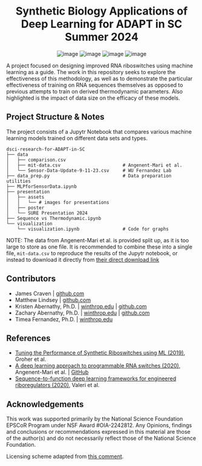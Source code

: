 <h1 align="center">
  Synthetic Biology Applications of Deep Learning for ADAPT in SC Summer 2024
</h1>

<span align="center">
  
  ![image](https://img.shields.io/badge/Python-FFD43B?style=for-the-badge&logo=python&logoColor=blue)
  ![image](https://img.shields.io/badge/Jupyter-F37626.svg?&style=for-the-badge&logo=Jupyter&logoColor=white)
  ![image](https://img.shields.io/badge/scikit--learn-%23F7931E.svg?style=for-the-badge&logo=scikit-learn&logoColor=white)
  ![image](https://img.shields.io/badge/TensorFlow-FF6F00?style=for-the-badge&logo=tensorflow&logoColor=white)
  
</span>

A project focused on designing improved RNA riboswitches using machine learning as a guide. The work in this repository
seeks to explore the effectiveness of this methodology, as well as to demonstrate the particular effectiveness of training
on RNA sequences themselves as opposed to previous attempts to train on derived thermodynamic parameters. Also highlighted
is the impact of data size on the efficacy of these models.

Project Structure & Notes
-------------------------
The project consists of a Jupytr Notebook that compares various machine learning models trained on different data sets
and types.
```
dsci-research-for-ADAPT-in-SC
├── data
│   ├── comparison.csv
│   ├── mit-data.csv                       # Angenent-Mari et al.
│   └── Sensor-Data-Update-9-11-23.csv     # WU Fernandez Lab
├── data_prep.py                           # Data preparation utilities
├── MLPforSensorData.ipynb
├── presentation
│   ├── assets
│   │   └── # images for presentations
│   ├── poster
│   └── SURE Presentation 2024
├── Sequence vs Thermodynamic.ipynb
└── visualization
    └── visualization.ipynb                # Code for graphs
```
NOTE: The data from Angenent-Mari et al. is provided split up, as it is too large to store as one file. It is recommended to
combine these into a single file, `mit-data.csv` to reproduce the results of the Jupytr notebook, or instead to download it directly
from [their direct download link](https://drive.google.com/file/d/1t_OXvtW-hEGRt3-mgNlyBKHBqro2Z572/view?usp=sharing)

Contributors
------------
- James Craven             | [github.com](https://github.com/4jamesccraven) 
- Matthew Lindsey          | [github.com](https://github.com/MatthewLindsey75)
- Kristen Abernathy, Ph.D. | [winthrop.edu](https://www.winthrop.edu/cas/faculty/abernathy-kristen.aspx) | [github.com](https://github.com/kabernathy)
- Zachary Abernathy, Ph.D. | [winthrop.edu](https://www.winthrop.edu/cas/faculty/abernathy-zachary.aspx) | [github.com](https://github.com/zabernathy)
- Timea Fernandez, Ph.D.   | [winthrop.edu](https://www.winthrop.edu/cas/faculty/fernandez-timea.aspx)

References
----------
- [Tuning the Performance of Synthetic Riboswitches using ML (2019)](https://pubs.acs.org/doi/pdf/10.1021/acssynbio.8b00207), Groher et al.
- [A deep learning approach to programmable RNA switches (2020)](https://www.nature.com/articles/s41467-020-18677-1), Angenent-Mari et al. | [GitHub](https://github.com/lrsoenksen/CL_RNA_SynthBio/tree/master)
- [Sequence-to-function deep learning frameworks for engineered riboregulators (2020)](https://www.nature.com/articles/s41467-020-18676-2#MOESM1), Valeri et al.

Acknowledgements
----------------
This work was supported primarily by the National Science Foundation EPSCoR Program under NSF Award #OIA-2242812. Any Opinions, findings and conclusions
or recommendations expressed in this material are those of the author(s) and do not necessarily reflect those of the National Science Foundation.

Licensing scheme adapted from [this comment](https://github.com/github/choosealicense.com/issues/242#issuecomment-221325538).
